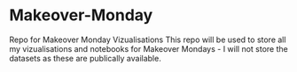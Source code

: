 # Makeover-Monday
Repo for Makeover Monday Vizualisations
This repo will be used to store all my vizualisations and notebooks for Makeover Mondays - I will not store the datasets as these are publically available.
